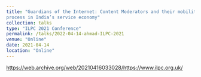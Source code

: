 ```yaml
---
title: "Guardians of the Internet: Content Moderators and their mobility across a growing business
process in India’s service economy"
collection: talks
type: "ILPC 2021 Conference"
permalink: /talks/2022-04-14-ahmad-ILPC-2021
venue: "Online"
date: 2021-04-14
location: "Online"
---
```

https://web.archive.org/web/20210416033028/https://www.ilpc.org.uk/
